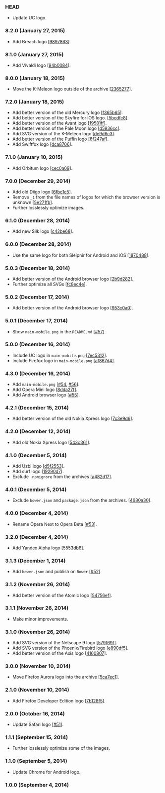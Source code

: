 ### HEAD

* Update UC logo.

### 8.2.0 (January 27, 2015)

* Add Breach logo
  [[9897863](https://github.com/alrra/browser-logos/commit/989786351ff672a85b69a691ce981461d8b49cd9)].

### 8.1.0 (January 27, 2015)

* Add Vivaldi logo
  [[94b0084](https://github.com/alrra/browser-logos/commit/94b00848b5730245b47f7d0aaae90ff3a5352111)].

### 8.0.0 (January 18, 2015)

* Move the K-Meleon logo outside of the archive
  [[2365277](https://github.com/alrra/browser-logos/commit/2365277b081ae200269f74a24cfb3416e216669b)].

### 7.2.0 (January 18, 2015)

* Add better version of the old Mercury logo
  [[f365b65](https://github.com/alrra/browser-logos/commit/f365b65fb66d3c75a876397554c3a638fbccc193)].
* Add better version of the Skyfire for iOS logo.
  [[5bcdfc8](https://github.com/alrra/browser-logos/commit/5bcdfc82fd71521c1e809214f80cf367a5d96741)].
* Add better version of the Avant logo
  [[19581ff](https://github.com/alrra/browser-logos/commit/19581ff4893777ded669b50c99cb0e4006900726)].
* Add better version of the Pale Moon logo
  [[d5936cc](https://github.com/alrra/browser-logos/commit/d5936ccd5b57209c6cdb65f200e708b77884d4f8)].
* Add SVG version of the K-Meleon logo
  [[de9d6c3](https://github.com/alrra/browser-logos/commit/de9d6c36793745ff21ea0e5b55f5bd2abdf88f44)].
* Add better version of the Puffin logo
  [[6f247af](https://github.com/alrra/browser-logos/commit/6f247af7382cfde9dbce956c2a38572f79a94fb8)].
* Add Swiftfox logo
  [[dca8706](https://github.com/alrra/browser-logos/commit/dca8706261c655d3924eeb6f3352416c67f48d43)].

### 7.1.0 (January 10, 2015)

* Add Orbitum logo
  [[cec0a09](https://github.com/alrra/browser-logos/commit/cec0a094cb12843846e5ec3c82704b9a6967b368)].

### 7.0.0 (December 29, 2014)

* Add old Diigo logo
  [[6fbc1c5](https://github.com/alrra/browser-logos/commit/6fbc1c503b9d171a1148b2196e18d7950f68b81a)].
* Remove `_1` from the file names of logos for which the browser version is unknown
  [[5e271fb](https://github.com/alrra/browser-logos/commit/5e271fbc243901f0adb06cd298f0e8f04664aeb1)].
* Further losslessly optimize images.

### 6.1.0 (December 28, 2014)

* Add new Silk logo
  [[c42be68](https://github.com/alrra/browser-logos/commit/c42be68bba24de87046cf6276547e9ef1dc31611)].

### 6.0.0 (December 28, 2014)

* Use the same logo for both Sleipnir for Android and iOS
  [[1870488](https://github.com/alrra/browser-logos/commit/1870488d1474a6399d1660bdd23ec81534d23c75)].

### 5.0.3 (December 18, 2014)

* Add better version of the Android browser logo
  [[2b9d282](https://github.com/alrra/browser-logos/commit/2b9d28209c2f1356bb5fe5e99ae7e8b5401e7579)].
* Further optimize all SVGs
  [[fc8ec4e](https://github.com/alrra/browser-logos/commit/fc8ec4e09358213b1c71ae56b9863c46189d5fc4)].

### 5.0.2 (December 17, 2014)

* Add better version of the Android browser logo
  [[953c0a0](https://github.com/alrra/browser-logos/commit/953c0a0c39fb793ebdeea211314cc6c8fd8bb4c4)].

### 5.0.1 (December 17, 2014)

* Show `main-mobile.png` in the `README.md`
  [[#57](https://github.com/alrra/browser-logos/issues/57)].

### 5.0.0 (December 16, 2014)

* Include UC logo in `main-mobile.png`
  [[7ec5312](https://github.com/alrra/browser-logos/commit/7ec53120278fcf623b1be2b408e05c8f6942c8e5)].
* Include Firefox logo in `main-mobile.png`
  [[af867d4](https://github.com/alrra/browser-logos/commit/af867d4805ff9b5e81f606813115ac511a5d5f5b)].

### 4.3.0 (December 16, 2014)

* Add `main-mobile.png`
  [[#54](https://github.com/alrra/browser-logos/issues/54),
   [#56](https://github.com/alrra/browser-logos/issues/56)].
* Add Opera Mini logo
  [[8dda27f](https://github.com/alrra/browser-logos/commit/8dda27fbf2dce1c2870ea4115fa198c2bf64233a)].
* Add Android browser logo
  [[#55](https://github.com/alrra/browser-logos/issues/55)].

### 4.2.1 (December 15, 2014)

* Add better version of the old Nokia Xpress logo
  [[7c3e9d6](https://github.com/alrra/browser-logos/commit/7c3e9d6b2540453469d5128978a3da95c23adf73)].

### 4.2.0 (December 12, 2014)

* Add old Nokia Xpress logo
  [[543c361](https://github.com/alrra/browser-logos/commit/543c361869b2e0a2c0da91204c528d2886a415e0)].

### 4.1.0 (December 5, 2014)

* Add Uzbl logo
  [[d5f2553](https://github.com/alrra/browser-logos/commit/d5f25532319ebb86b4075aaa5b98e4058869cc98)].
* Add surf logo
  [[19290d7](https://github.com/alrra/browser-logos/commit/19290d78381da4a0cccd0acf7fe5dd513adb47b2)].
* Exclude `.npmignore` from the archives
  [[a482d17](https://github.com/alrra/browser-logos/commit/4680a30b8e93ccd7cb91f29f5d3c9aed1644bdd2)].

### 4.0.1 (December 5, 2014)

* Exclude `bower.json` and `package.json` from the archives.
  [[4680a30](https://github.com/alrra/browser-logos/commit/4680a30b8e93ccd7cb91f29f5d3c9aed1644bdd2)].

### 4.0.0 (December 4, 2014)

* Rename Opera Next to Opera Beta
  [[#53](https://github.com/alrra/browser-logos/issues/53)].

### 3.2.0 (December 4, 2014)

* Add Yandex Alpha logo
  [[5553db8](https://github.com/alrra/browser-logos/commit/5553db824fd1ac27af4fc62df2ff93f3fa1ba047)].

### 3.1.3 (December 1, 2014)

* Add `bower.json` and publish on `Bower`
  [[#52](https://github.com/alrra/browser-logos/issues/52)].

### 3.1.2 (November 26, 2014)

* Add better version of the Atomic logo
  [[54756ef](https://github.com/alrra/browser-logos/commit/54756efbaac0c66bfe83fbf5558bd82cd34f6606)].

### 3.1.1 (November 26, 2014)

* Make minor improvements.

### 3.1.0 (November 26, 2014)

* Add SVG version of the Netscape 9 logo
  [[579f69f](https://github.com/alrra/browser-logos/commit/579f69fb6db2539c89eb7edf6eee075cbaf07bc2)].
* Add SVG version of the Phoenix/Firebird logo
  [[e890df5](https://github.com/alrra/browser-logos/commit/e890df5f68cdd71ee07847d4ccda4ffb0e900932)].
* Add better version of the Axis logo
  [[4160807](https://github.com/alrra/browser-logos/commit/41608070848ffc10c48a9eaff78ae2941e2ab275)].

### 3.0.0 (November 10, 2014)

* Move Firefox Aurora logo into the archive
  [[5ca7ec1](https://github.com/alrra/browser-logos/commit/5ca7ec1a23b174795c849a1d16f407ef23fcb3c3)].

### 2.1.0 (November 10, 2014)

* Add Firefox Developer Edition logo
  [[7b128f5](https://github.com/alrra/browser-logos/commit/7b128f5b2bdfa7867b3ca6d21d3270831b15b257)].

### 2.0.0 (October 16, 2014)

* Update Safari logo
  [[#51](https://github.com/alrra/browser-logos/issues/51)].

### 1.1.1 (September 15, 2014)

* Further losslessly optimize some of the images.

### 1.1.0 (September 5, 2014)

* Update Chrome for Android logo.

### 1.0.0 (September 4, 2014)

